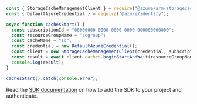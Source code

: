 ```javascript
const { StorageCacheManagementClient } = require("@azure/arm-storagecache");
const { DefaultAzureCredential } = require("@azure/identity");

async function cachesStart() {
  const subscriptionId = "00000000-0000-0000-0000-000000000000";
  const resourceGroupName = "scgroup";
  const cacheName = "sc";
  const credential = new DefaultAzureCredential();
  const client = new StorageCacheManagementClient(credential, subscriptionId);
  const result = await client.caches.beginStartAndWait(resourceGroupName, cacheName);
  console.log(result);
}

cachesStart().catch(console.error);
```

Read the [SDK documentation](https://github.com/Azure/azure-sdk-for-js/blob/%40azure%2Farm-storagecache_5.1.0/sdk/storagecache/arm-storagecache/README.md) on how to add the SDK to your project and authenticate.
